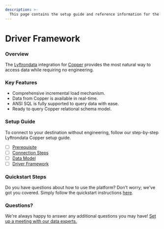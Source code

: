 ```yaml
---
description: >-
  This page contains the setup guide and reference information for the Copper source connector.
---
```


# Driver Framework

### Overview

The [Lyftrondata](https://www.lyftrondata.com/) integration for [Copper](None) provides the most natural way to access data while requiring no engineering.

### Key Features

* Comprehensive incremental load mechanism.
* Data from Copper is available in real-time.&#x20;
* ANSI SQL is fully supported to query data with ease.
* Ready to query Copper relational schema model.

### Setup Guide

To connect to your destination without engineering, follow our step-by-step Lyftrondata Copper setup guide.

* [ ] [Prerequisite](../prerequisite.md)
* [ ] [Connection Steps](../connection-steps.md)
* [ ] [Data Model](../data-model/erd.md)
* [ ] [Driver Framework](../driver-framework/)

### Quickstart Steps

Do you have questions about how to use the platform? Don't worry; we've got you covered. Simply follow the quickstart instructions [here](../driver-framework/README.md).

### Questions? <a href="#questions" id="questions"></a>

We're always happy to answer any additional questions you may have! [Set up a meeting with our data experts.](https://www.lyftrondata.com/book-a-meeting/)



